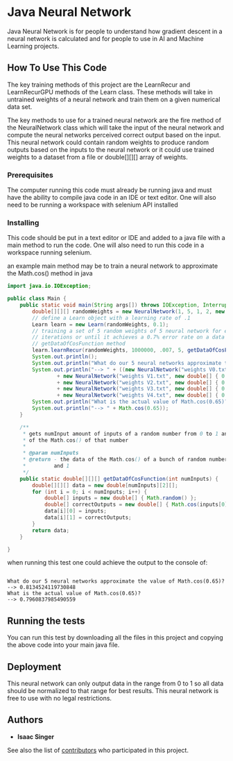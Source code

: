 # Java Neural Network

Java Neural Network is for people to understand how gradient descent in a neural network is calculated and for people to use in AI and Machine Learning projects.

## How To Use This Code

The key training methods of this project are the LearnRecur and LearnRecurGPU methods of the Learn class. These methods will take in untrained weights of a neural network and train them on a given numerical data set.

The key methods to use for a trained neural network are the fire method of the NeuralNetwork class which will take the input of the neural network and compute the neural networks perceived correct output based on the input. This neural network could contain random weights to produce random outputs based on the inputs to the neural network or it could use trained weights to a dataset from a file or double[][][] array of weights.

### Prerequisites

The computer running this code must already be running java and must have the ability to compile java code in an IDE or text editor. One will also need to be running a workspace with selenium API installed

### Installing

This code should be put in a text editor or IDE and added to a java file with a main method to run the code. One will also need to run this code in a workspace running selenium.

an example main method may be to train a neural network to approximate the Math.cos() method in java

```java
import java.io.IOException;

public class Main {
	public static void main(String args[]) throws IOException, InterruptedException {
		double[][][] randomWeights = new NeuralNetwork(1, 5, 1, 2, new double[1]).getWeights();
		// define a Learn object with a learning rate of .1
		Learn learn = new Learn(randomWeights, 0.1);
		// training a set of 5 random weights of 5 neural network for either 10000000
		// iterations or until it achieves a 0.7% error rate on a data set provided by the
		// getDataOfCosFunction method
		learn.learnRecur(randomWeights, 1000000, .007, 5, getDataOfCosFunction(100));
		System.out.println();
		System.out.println("What do our 5 neural networks approximate the value of Math.cos(0.65)?");
		System.out.println("--> " + ((new NeuralNetwork("weights V0.txt", new double[] { 0.5 }).fire()[0]
				+ new NeuralNetwork("weights V1.txt", new double[] { 0.65 }).fire()[0]
				+ new NeuralNetwork("weights V2.txt", new double[] { 0.65 }).fire()[0]
				+ new NeuralNetwork("weights V3.txt", new double[] { 0.65 }).fire()[0]
				+ new NeuralNetwork("weights V4.txt", new double[] { 0.65 }).fire()[0]) / 5));
		System.out.println("What is the actual value of Math.cos(0.65)?");
		System.out.println("--> " + Math.cos(0.65));
	}

	/**
	 * gets numInput amount of inputs of a random number from 0 to 1 and the output
	 * of the Math.cos() of that number
	 * 
	 * @param numInputs
	 * @return - the data of the Math.cos() of a bunch of random numbers between 0
	 *         and 1
	 */
	public static double[][][] getDataOfCosFunction(int numInputs) {
		double[][][] data = new double[numInputs][2][];
		for (int i = 0; i < numInputs; i++) {
			double[] inputs = new double[] { Math.random() };
			double[] correctOutputs = new double[] { Math.cos(inputs[0]) };
			data[i][0] = inputs;
			data[i][1] = correctOutputs;
		}
		return data;
	}

}

```


when running this test one could achieve the output to the console of:

```

What do our 5 neural networks approximate the value of Math.cos(0.65)?
--> 0.8134524119730848
What is the actual value of Math.cos(0.65)?
--> 0.7960837985490559

```


## Running the tests
 
 You can run this test by downloading all the files in this project and copying the above code into your main java file.
 
## Deployment

This neural network can only output data in the range from 0 to 1 so all data should be normalized to that range for best results. This neural network is free to use with no legal restrictions.

## Authors

* **Isaac Singer**

See also the list of [contributors](https://github.com/iwillseeyouinabits/neural-network/graphs/contributors) who participated in this project.

